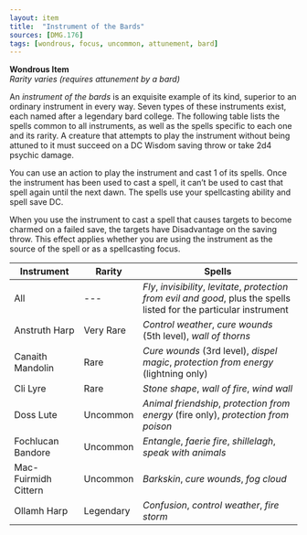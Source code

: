 ```yaml
---
layout: item
title:  "Instrument of the Bards"
sources: [DMG.176]
tags: [wondrous, focus, uncommon, attunement, bard]
---
```


**Wondrous Item**  
*Rarity varies (requires attunement by a bard)*

An *instrument of the bards* is an exquisite example of its kind, superior to an ordinary instrument in every way. Seven types of these instruments exist, each named after a legendary bard college. The following table lists the spells common to all instruments, as well as the spells specific to each one and its rarity. A creature that attempts to play the instrument without being attuned to it must succeed on a DC Wisdom saving throw or take 2d4 psychic damage.

You can use an action to play the instrument and cast 1 of its spells. Once the instrument has been used to cast a spell, it can’t be used to cast that spell again until the next dawn. The spells use your spellcasting ability and spell save DC.

When you use the instrument to cast a spell that causes targets to become charmed on a failed save, the targets have Disadvantage on the saving throw. This effect applies whether you are using the instrument as the source of the spell or as a spellcasting focus.

Instrument	        | Rarity	| Spells
---                 | ---       | ---
All                 | ---      | *Fly*, *invisibility*, *levitate*, *protection from evil and good*, plus the spells listed for the particular instrument
Anstruth Harp       | Very Rare | *Control weather*, *cure wounds* (5th level), *wall of thorns*
Canaith Mandolin	| Rare	    | *Cure wounds* (3rd level), *dispel magic*, *protection from energy* (lightning only)
Cli Lyre            | Rare	    | *Stone shape*, *wall of fire*, *wind wall*
Doss Lute	        | Uncommon	| *Animal friendship*, *protection from energy* (fire only), *protection from poison*
Fochlucan Bandore	| Uncommon	| *Entangle*, *faerie fire*, *shillelagh*, *speak with animals*
Mac-Fuirmidh Cittern| Uncommon	| *Barkskin*, *cure wounds*, *fog cloud*
Ollamh Harp	        | Legendary | *Confusion*, *control weather*, *fire storm*